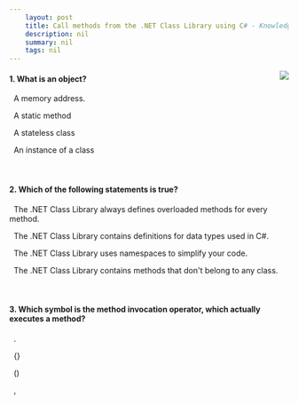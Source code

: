 ```yaml
---
    layout: post
    title: Call methods from the .NET Class Library using C# - Knowledge Check
    description: nil
    summary: nil
    tags: nil
---
```



 <a target="_blank" href="https://docs.microsoft.com/en-us/learn/modules/csharp-call-methods/7-knowledge-check/"><i class="fas fa-external-link-alt"></i> </a>
 <img align="right" src="https://docs.microsoft.com/en-us/learn/achievements/csharp-call-methods.svg">
####  1. What is an object?


<i class='far fa-square'></i> &nbsp;&nbsp;A memory address.

<i class='far fa-square'></i> &nbsp;&nbsp;A static method

<i class='far fa-square'></i> &nbsp;&nbsp;A stateless class

<i class='fas fa-check-square' style='color: Dodgerblue;'></i> &nbsp;&nbsp;An instance of a class
<br />
<br />
<br />

####  2. Which of the following statements is true?


<i class='far fa-square'></i> &nbsp;&nbsp;The .NET Class Library always defines overloaded methods for every method.

<i class='fas fa-check-square' style='color: Dodgerblue;'></i> &nbsp;&nbsp;The .NET Class Library contains definitions for data types used in C#.

<i class='far fa-square'></i> &nbsp;&nbsp;The .NET Class Library uses namespaces to simplify your code.

<i class='far fa-square'></i> &nbsp;&nbsp;The .NET Class Library contains methods that don't belong to any class.
<br />
<br />
<br />

####  3. Which symbol is the method invocation operator, which actually executes a method?


<i class='far fa-square'></i> &nbsp;&nbsp;.

<i class='far fa-square'></i> &nbsp;&nbsp;{}

<i class='fas fa-check-square' style='color: Dodgerblue;'></i> &nbsp;&nbsp;()

<i class='far fa-square'></i> &nbsp;&nbsp;,
<br />
<br />
<br />
